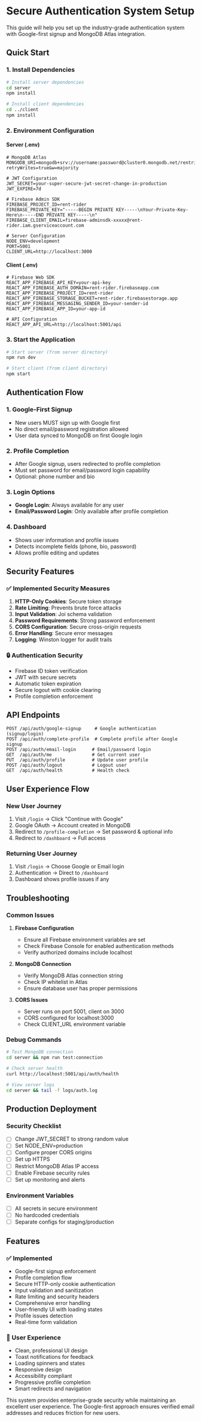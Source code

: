 # Secure Authentication System Setup

This guide will help you set up the industry-grade authentication system with Google-first signup and MongoDB Atlas integration.

## Quick Start

### 1. Install Dependencies

```bash
# Install server dependencies
cd server
npm install

# Install client dependencies  
cd ../client
npm install
```

### 2. Environment Configuration

#### Server (.env)
```env
# MongoDB Atlas
MONGODB_URI=mongodb+srv://username:password@cluster0.mongodb.net/rentrider?retryWrites=true&w=majority

# JWT Configuration
JWT_SECRET=your-super-secure-jwt-secret-change-in-production
JWT_EXPIRE=7d

# Firebase Admin SDK
FIREBASE_PROJECT_ID=rent-rider
FIREBASE_PRIVATE_KEY="-----BEGIN PRIVATE KEY-----\nYour-Private-Key-Here\n-----END PRIVATE KEY-----\n"
FIREBASE_CLIENT_EMAIL=firebase-adminsdk-xxxxx@rent-rider.iam.gserviceaccount.com

# Server Configuration
NODE_ENV=development
PORT=5001
CLIENT_URL=http://localhost:3000
```

#### Client (.env)
```env
# Firebase Web SDK
REACT_APP_FIREBASE_API_KEY=your-api-key
REACT_APP_FIREBASE_AUTH_DOMAIN=rent-rider.firebaseapp.com
REACT_APP_FIREBASE_PROJECT_ID=rent-rider
REACT_APP_FIREBASE_STORAGE_BUCKET=rent-rider.firebasestorage.app
REACT_APP_FIREBASE_MESSAGING_SENDER_ID=your-sender-id
REACT_APP_FIREBASE_APP_ID=your-app-id

# API Configuration
REACT_APP_API_URL=http://localhost:5001/api
```

### 3. Start the Application

```bash
# Start server (from server directory)
npm run dev

# Start client (from client directory)  
npm start
```

## Authentication Flow

### 1. Google-First Signup
- New users MUST sign up with Google first
- No direct email/password registration allowed
- User data synced to MongoDB on first Google login

### 2. Profile Completion
- After Google signup, users redirected to profile completion
- Must set password for email/password login capability
- Optional: phone number and bio

### 3. Login Options
- **Google Login**: Always available for any user
- **Email/Password Login**: Only available after profile completion

### 4. Dashboard
- Shows user information and profile issues
- Detects incomplete fields (phone, bio, password)
- Allows profile editing and updates

## Security Features

### ✅ Implemented Security Measures

1. **HTTP-Only Cookies**: Secure token storage
2. **Rate Limiting**: Prevents brute force attacks
3. **Input Validation**: Joi schema validation
4. **Password Requirements**: Strong password enforcement
5. **CORS Configuration**: Secure cross-origin requests
6. **Error Handling**: Secure error messages
7. **Logging**: Winston logger for audit trails

### 🔒 Authentication Security

- Firebase ID token verification
- JWT with secure secrets
- Automatic token expiration
- Secure logout with cookie clearing
- Profile completion enforcement

## API Endpoints

```
POST /api/auth/google-signup     # Google authentication (signup/login)
POST /api/auth/complete-profile  # Complete profile after Google signup
POST /api/auth/email-login      # Email/password login
GET  /api/auth/me               # Get current user
PUT  /api/auth/profile          # Update user profile
POST /api/auth/logout           # Logout user
GET  /api/auth/health           # Health check
```

## User Experience Flow

### New User Journey
1. Visit `/login` → Click "Continue with Google"
2. Google OAuth → Account created in MongoDB
3. Redirect to `/profile-completion` → Set password & optional info
4. Redirect to `/dashboard` → Full access

### Returning User Journey
1. Visit `/login` → Choose Google or Email login
2. Authentication → Direct to `/dashboard`
3. Dashboard shows profile issues if any

## Troubleshooting

### Common Issues

1. **Firebase Configuration**
   - Ensure all Firebase environment variables are set
   - Check Firebase Console for enabled authentication methods
   - Verify authorized domains include localhost

2. **MongoDB Connection**
   - Verify MongoDB Atlas connection string
   - Check IP whitelist in Atlas
   - Ensure database user has proper permissions

3. **CORS Issues**
   - Server runs on port 5001, client on 3000
   - CORS configured for localhost:3000
   - Check CLIENT_URL environment variable

### Debug Commands

```bash
# Test MongoDB connection
cd server && npm run test:connection

# Check server health
curl http://localhost:5001/api/auth/health

# View server logs
cd server && tail -f logs/auth.log
```

## Production Deployment

### Security Checklist
- [ ] Change JWT_SECRET to strong random value
- [ ] Set NODE_ENV=production
- [ ] Configure proper CORS origins
- [ ] Set up HTTPS
- [ ] Restrict MongoDB Atlas IP access
- [ ] Enable Firebase security rules
- [ ] Set up monitoring and alerts

### Environment Variables
- [ ] All secrets in secure environment
- [ ] No hardcoded credentials
- [ ] Separate configs for staging/production

## Features

### ✅ Implemented
- Google-first signup enforcement
- Profile completion flow
- Secure HTTP-only cookie authentication
- Input validation and sanitization
- Rate limiting and security headers
- Comprehensive error handling
- User-friendly UI with loading states
- Profile issues detection
- Real-time form validation

### 🎯 User Experience
- Clean, professional UI design
- Toast notifications for feedback
- Loading spinners and states
- Responsive design
- Accessibility compliant
- Progressive profile completion
- Smart redirects and navigation

This system provides enterprise-grade security while maintaining an excellent user experience. The Google-first approach ensures verified email addresses and reduces friction for new users.